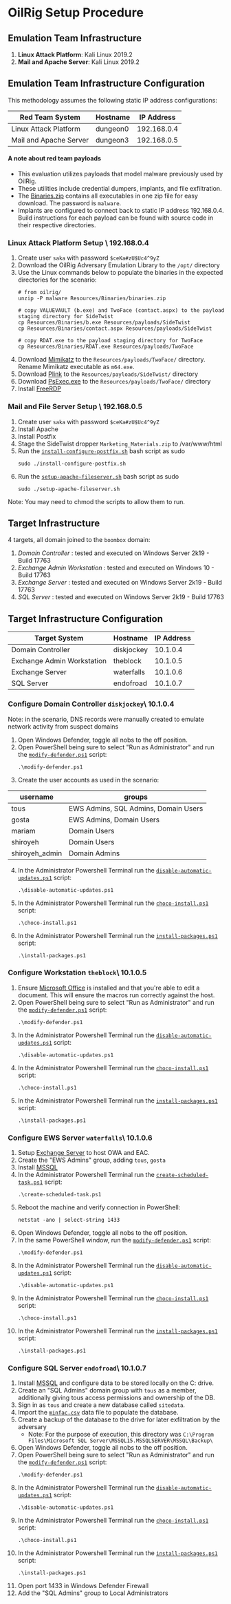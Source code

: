 # OilRig Setup Procedure

## Emulation Team Infrastructure

1.  **Linux Attack Platform**: Kali Linux 2019.2
2.  **Mail and Apache Server**: Kali Linux 2019.2 

## Emulation Team Infrastructure Configuration

This methodology assumes the following static IP address configurations:

| Red Team System         | Hostname | IP Address  |
|-------------------------|----------|-------------|
| Linux Attack Platform   | dungeon0 | 192.168.0.4 |
| Mail and Apache Server  | dungeon3 | 192.168.0.5 |

#### A note about red team payloads

- This evaluation utilizes payloads that model malware previously used by OilRig.
- These utilities include credential dumpers, implants, and file exfiltration.
- The [Binaries.zip](../Binaries/binaries.zip) contains all executables in one zip file for easy download. The password is `malware`.
- Implants are configured to connect back to static IP address 192.168.0.4. Build instructions for each payload can be found with source code in their respective directories.

### Linux Attack Platform Setup \ 192.168.0.4

1. Create user `saka` with password `$ceKa#zU$Uc4^9yZ`
2. Download the OilRig Adversary Emulation Library to the `/opt/` directory
3. Use the Linux commands below to populate the binaries in the expected directories for the scenario:
    ```
    # from oilrig/
    unzip -P malware Resources/Binaries/binaries.zip

    # copy VALUEVAULT (b.exe) and TwoFace (contact.aspx) to the payload staging directory for SideTwist
    cp Resources/Binaries/b.exe Resources/payloads/SideTwist
    cp Resources/Binaries/contact.aspx Resources/payloads/SideTwist

    # copy RDAT.exe to the payload staging directory for TwoFace
    cp Resources/Binaries/RDAT.exe Resources/payloads/TwoFace
    ```
4. Download [Mimikatz](https://github.com/gentilkiwi/mimikatz/wiki) to the `Resources/payloads/TwoFace/` directory. Rename Mimikatz executable as `m64.exe`.
5. Download [Plink](https://www.chiark.greenend.org.uk/~sgtatham/putty/latest.html) to the `Resources/payloads/SideTwist/` directory
6. Download [PsExec.exe](https://learn.microsoft.com/en-us/sysinternals/downloads/psexec) to the `Resources/payloads/TwoFace/` directory
7. Install [FreeRDP](https://github.com/FreeRDP/FreeRDP)

### Mail and File Server Setup \ 192.168.0.5
1. Create user `saka` with password `$ceKa#zU$Uc4^9yZ`
2. Install Apache
3. Install Postfix
4. Stage the SideTwist dropper `Marketing_Materials.zip` to /var/www/html
5. Run the [`install-configure-postfix.sh`](./install-configure-postfix.sh) bash script as sudo
    ```
    sudo ./install-configure-postfix.sh
    ```
6. Run the [`setup-apache-fileserver.sh`](./setup-apache-fileserver.sh) bash script as sudo
    ```
    sudo ./setup-apache-fileserver.sh
    ```
Note: You may need to chmod the scripts to allow them to run.

## Target Infrastructure

4 targets, all domain joined to the `boombox` domain:
1. *Domain Controller* : tested and executed on Windows Server 2k19 - Build 17763
2. *Exchange Admin Workstation* : tested and executed on Windows 10 - Build 17763
3. *Exchange Server* : tested and executed on Windows Server 2k19 - Build 17763
4. *SQL Server* : tested and executed on Windows Server 2k19 - Build 17763

## Target Infrastructure Configuration

| Target System              | Hostname   | IP Address |
|----------------------------|------------|------------|
| Domain Controller          | diskjockey | 10.1.0.4   |
| Exchange Admin Workstation | theblock   | 10.1.0.5   |
| Exchange Server            | waterfalls | 10.1.0.6   |
| SQL Server                 | endofroad  | 10.1.0.7   |

### Configure Domain Controller `diskjockey`\ 10.1.0.4
Note: in the scenario, DNS records were manually created to emulate network activity from suspect domains
1. Open Windows Defender, toggle all nobs to the off position.
2. Open PowerShell being sure to select "Run as Administrator" and run the [`modify-defender.ps1`](./modify-defender.ps1) script:
    ```
    .\modify-defender.ps1
    ```
3. Create the user accounts as used in the scenario:

| username       | groups                               |
|----------------|--------------------------------------|
| tous           | EWS Admins, SQL Admins, Domain Users |
| gosta          | EWS Admins, Domain Users             | 
| mariam         | Domain Users                         |
| shiroyeh       | Domain Users                         |
| shiroyeh_admin | Domain Admins                        |

4. In the Administrator Powershell Terminal run the [`disable-automatic-updates.ps1`](./disable-automatic-updates.ps1) script:
    ```
    .\disable-automatic-updates.ps1
    ```
5. In the Administrator Powershell Terminal run the [`choco-install.ps1`](./choco-install.ps1) script:
    ```
    .\choco-install.ps1
    ```
6. In the Administrator Powershell Terminal run the [`install-packages.ps1`](./install-packages.ps1) script:
    ```
    .\install-packages.ps1
    ```

### Configure Workstation `theblock`\ 10.1.0.5
1. Ensure [Microsoft Office](https://www.microsoft.com/en-us/download/office.aspx) is installed and that you're able to edit a document. This will ensure the macros run correctly against the host.
2. Open PowerShell being sure to select "Run as Administrator" and run the [`modify-defender.ps1`](./modify-defender.ps1) script:
    ```
    .\modify-defender.ps1
    ```
3. In the Administrator Powershell Terminal run the [`disable-automatic-updates.ps1`](./disable-automatic-updates.ps1) script:
    ```
    .\disable-automatic-updates.ps1
    ```
4. In the Administrator Powershell Terminal run the [`choco-install.ps1`](./choco-install.ps1) script:
    ```
    .\choco-install.ps1
    ```
5. In the Administrator Powershell Terminal run the [`install-packages.ps1`](./install-packages.ps1) script:
    ```
    .\install-packages.ps1
    ```
### Configure EWS Server `waterfalls`\ 10.1.0.6
1. Setup [Exchange Server](https://www.microsoft.com/en-us/download/details.aspx?id=103477) to host OWA and EAC.
2. Create the "EWS Admins" group, adding `tous`, `gosta`
3. Install [MSSQL](https://www.microsoft.com/en-us/sql-server/sql-server-2019) 
4. In the Administrator Powershell Terminal run the [`create-scheduled-task.ps1`](./create-scheduled-task.ps1) script:
    ```
    .\create-scheduled-task.ps1
    ```
5. Reboot the machine and verify connection in PowerShell:
    ```
    netstat -ano | select-string 1433
    ```
6. Open Windows Defender, toggle all nobs to the off position.
7. In the same PowerShell window,  run the [`modify-defender.ps1`](./modify-defender.ps1) script:
    ```
    .\modify-defender.ps1
    ```
8. In the Administrator Powershell Terminal run the [`disable-automatic-updates.ps1`](./disable-automatic-updates.ps1) script:
    ```
    .\disable-automatic-updates.ps1
    ```
9. In the Administrator Powershell Terminal run the [`choco-install.ps1`](./choco-install.ps1) script:
    ```
    .\choco-install.ps1
    ```
10. In the Administrator Powershell Terminal run the [`install-packages.ps1`](./install-packages.ps1) script:
    ```
    .\install-packages.ps1
    ```
### Configure SQL Server `endofroad`\ 10.1.0.7

1. Install [MSSQL](https://www.microsoft.com/en-us/sql-server/sql-server-2019) and configure data to be stored locally on the C: drive.
2. Create an "SQL Admins" domain group with `tous` as a member, additionally giving tous access permissions and ownership of the DB.
3. Sign in as `tous` and create a new database called `sitedata`.
4. Import the [`minfac.csv`](./minfac.csv) data file to populate the database.
5. Create a backup of the database to the drive for later exfiltration by the adversary
	* Note: For the purpose of execution, this directory was `C:\Program Files\Microsoft SQL Server\MSSQL15.MSSQLSERVER\MSSQL\Backup\`
6. Open Windows Defender, toggle all nobs to the off position.
7. Open PowerShell being sure to select "Run as Administrator" and run the [`modify-defender.ps1`](./modify-defender.ps1) script:
    ```
    .\modify-defender.ps1
    ```
8. In the Administrator Powershell Terminal run the [`disable-automatic-updates.ps1`](./disable-automatic-updates.ps1) script:
    ```
    .\disable-automatic-updates.ps1
    ```
9. In the Administrator Powershell Terminal run the [`choco-install.ps1`](./choco-install.ps1) script:
    ```
    .\choco-install.ps1
    ```
10. In the Administrator Powershell Terminal run the [`install-packages.ps1`](./install-packages.ps1) script:
    ```
    .\install-packages.ps1
    ```
11. Open port 1433 in Windows Defender Firewall
12. Add the "SQL Admins" group to Local Administrators

